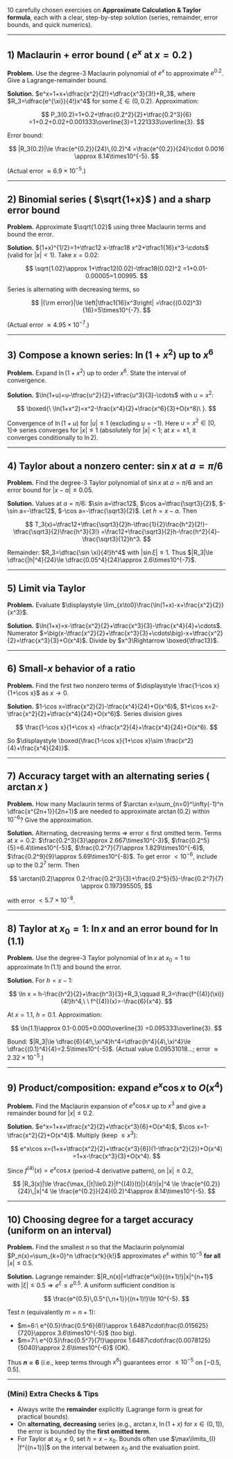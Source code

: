 10 carefully chosen exercises on **Approximate Calculation & Taylor formula**, each with a clear, step-by-step solution (series, remainder, error bounds, and quick numerics).

---

## 1) Maclaurin + error bound ( $e^x$ at $x=0.2$ )

**Problem.** Use the degree-3 Maclaurin polynomial of $e^x$ to approximate $e^{0.2}$. Give a Lagrange-remainder bound.

**Solution.**
$e^x=1+x+\dfrac{x^2}{2!}+\dfrac{x^3}{3!}+R_3$, where $R_3=\dfrac{e^{\xi}}{4!}x^4$ for some $\xi\in(0,0.2)$.
Approximation:

$$
P_3(0.2)=1+0.2+\tfrac{0.2^2}{2}+\tfrac{0.2^3}{6}
=1+0.2+0.02+0.001333\overline{3}=1.221333\overline{3}.
$$

Error bound:

$$
|R_3(0.2)|\le \frac{e^{0.2}}{24}\,(0.2)^4
=\frac{e^{0.2}}{24}\cdot 0.0016 \approx 8.14\times10^{-5}.
$$

(Actual error $\approx 6.9\times10^{-5}$.)

---

## 2) Binomial series ( $\sqrt{1+x}$ ) and a sharp error bound

**Problem.** Approximate $\sqrt{1.02}$ using three Maclaurin terms and bound the error.

**Solution.**
$(1+x)^{1/2}=1+\tfrac12 x-\tfrac18 x^2+\tfrac1{16}x^3-\cdots$ (valid for $|x|<1$).
Take $x=0.02$:

$$
\sqrt{1.02}\approx 1+\tfrac12(0.02)-\tfrac18(0.02)^2
=1+0.01-0.00005=1.00995.
$$

Series is alternating with decreasing terms, so

$$
|{\rm error}|\le \left|\tfrac1{16}x^3\right|
=\frac{(0.02)^3}{16}=5\times10^{-7}.
$$

(Actual error $\approx 4.95\times10^{-7}$.)

---

## 3) Compose a known series: $\ln(1+x^2)$ up to $x^6$

**Problem.** Expand $\ln(1+x^2)$ up to order $x^6$. State the interval of convergence.

**Solution.**
$\ln(1+u)=u-\tfrac{u^2}{2}+\tfrac{u^3}{3}-\cdots$ with $u=x^2$:

$$
\boxed{\ \ln(1+x^2)=x^2-\frac{x^4}{2}+\frac{x^6}{3}+O(x^8)\ }.
$$

Convergence of $\ln(1+u)$ for $|u|\le 1$ (excluding $u=-1$). Here $u=x^2\in[0,1]\Rightarrow$ series converges for $|x|\le1$ (absolutely for $|x|<1$; at $x=\pm1$, it converges conditionally to $\ln2$).

---

## 4) Taylor about a nonzero center: $\sin x$ at $a=\pi/6$

**Problem.** Find the degree-3 Taylor polynomial of $\sin x$ at $a=\pi/6$ and an error bound for $|x-a|\le 0.05$.

**Solution.**
Values at $a=\pi/6$: $\sin a=\tfrac12$, $\cos a=\tfrac{\sqrt3}{2}$, $-\sin a=-\tfrac12$, $-\cos a=-\tfrac{\sqrt3}{2}$.
Let $h=x-a$. Then

$$
T_3(x)=\tfrac12+\tfrac{\sqrt3}{2}h-\tfrac{1}{2}\frac{h^2}{2!}-\tfrac{\sqrt3}{2}\frac{h^3}{3!}
=\frac12+\frac{\sqrt3}{2}h-\frac{h^2}{4}-\frac{\sqrt3}{12}h^3.
$$

Remainder: $R_3=\dfrac{\sin \xi}{4!}h^4$ with $|\sin\xi|\le1$.
Thus $|R_3|\le \dfrac{|h|^4}{24}\le \dfrac{0.05^4}{24}\approx 2.6\times10^{-7}$.

---

## 5) Limit via Taylor

**Problem.** Evaluate $\displaystyle \lim_{x\to0}\frac{\ln(1+x)-x+\frac{x^2}{2}}{x^3}$.

**Solution.**
$\ln(1+x)=x-\tfrac{x^2}{2}+\tfrac{x^3}{3}-\tfrac{x^4}{4}+\cdots$.
Numerator $=\big(x-\tfrac{x^2}{2}+\tfrac{x^3}{3}+\cdots\big)-x+\tfrac{x^2}{2}=\tfrac{x^3}{3}+O(x^4)$.
Divide by $x^3\Rightarrow \boxed{\tfrac13}$.

---

## 6) Small-$x$ behavior of a ratio

**Problem.** Find the first two nonzero terms of $\displaystyle \frac{1-\cos x}{1+\cos x}$ as $x\to0$.

**Solution.**
$1-\cos x=\tfrac{x^2}{2}-\tfrac{x^4}{24}+O(x^6)$,
$1+\cos x=2-\tfrac{x^2}{2}+\tfrac{x^4}{24}+O(x^6)$.
Series division gives

$$
\frac{1-\cos x}{1+\cos x}
=\frac{x^2}{4}+\frac{x^4}{24}+O(x^6).
$$

So $\displaystyle \boxed{\frac{1-\cos x}{1+\cos x}\sim \frac{x^2}{4}+\frac{x^4}{24}}$.

---

## 7) Accuracy target with an alternating series ( $\arctan x$ )

**Problem.** How many Maclaurin terms of $\arctan x=\sum_{n=0}^\infty(-1)^n \dfrac{x^{2n+1}}{2n+1}$ are needed to approximate $\arctan(0.2)$ within $10^{-6}$? Give the approximation.

**Solution.**
Alternating, decreasing terms $\Rightarrow$ error $\le$ first omitted term.
Terms at $x=0.2$:
$\frac{0.2^3}{3}\approx 2.667\times10^{-3}$,
$\frac{0.2^5}{5}=6.4\times10^{-5}$,
$\frac{0.2^7}{7}\approx 1.829\times10^{-6}$,
$\frac{0.2^9}{9}\approx 5.69\times10^{-8}$.
To get error $<10^{-6}$, include up to the $0.2^7$ term. Then

$$
\arctan(0.2)\approx 0.2-\frac{0.2^3}{3}+\frac{0.2^5}{5}-\frac{0.2^7}{7}
\approx 0.197395505,
$$

with error $<5.7\times10^{-8}$.

---

## 8) Taylor at $x_0=1$: $\ln x$ and an error bound for $\ln(1.1)$

**Problem.** Use the degree-3 Taylor polynomial of $\ln x$ at $x_0=1$ to approximate $\ln(1.1)$ and bound the error.

**Solution.**
For $h=x-1$:

$$
\ln x = h-\frac{h^2}{2}+\frac{h^3}{3}+R_3,\qquad
R_3=\frac{f^{(4)}(\xi)}{4!}h^4,\ \ f^{(4)}(x)=-\frac{6}{x^4}.
$$

At $x=1.1$, $h=0.1$. Approximation:

$$
\ln(1.1)\approx 0.1-0.005+0.000\overline{3}
=0.095333\overline{3}.
$$

Bound: $|R_3|\le \dfrac{6}{4!\,\xi^4}h^4=\dfrac{h^4}{4\,\xi^4}\le \dfrac{(0.1)^4}{4}=2.5\times10^{-5}$.
(Actual value $0.09531018\ldots$; error $\approx2.32\times10^{-5}$.)

---

## 9) Product/composition: expand $e^x\cos x$ to $O(x^4)$

**Problem.** Find the Maclaurin expansion of $e^x\cos x$ up to $x^3$ and give a remainder bound for $|x|\le 0.2$.

**Solution.**
$e^x=1+x+\tfrac{x^2}{2}+\tfrac{x^3}{6}+O(x^4)$,
$\cos x=1-\tfrac{x^2}{2}+O(x^4)$.
Multiply (keep $\le x^3$):

$$
e^x\cos x=(1+x+\tfrac{x^2}{2}+\tfrac{x^3}{6})(1-\tfrac{x^2}{2})+O(x^4)
=1+x-\frac{x^3}{3}+O(x^4).
$$

Since $f^{(4)}(x)=e^x\cos x$ (period-4 derivative pattern), on $|x|\le0.2$,

$$
|R_3(x)|\le \frac{\max_{|t|\le0.2}|f^{(4)}(t)|}{4!}|x|^4
\le \frac{e^{0.2}}{24}\,|x|^4
\le \frac{e^{0.2}}{24}(0.2)^4\approx 8.14\times10^{-5}.
$$

---

## 10) Choosing degree for a target accuracy (uniform on an interval)

**Problem.** Find the smallest $n$ so that the Maclaurin polynomial $P_n(x)=\sum_{k=0}^n \dfrac{x^k}{k!}$ approximates $e^x$ within $10^{-5}$ **for all** $|x|\le 0.5$.

**Solution.**
Lagrange remainder: $|R_n(x)|=\dfrac{e^\xi}{(n+1)!}|x|^{n+1}$ with $|\xi|\le0.5\Rightarrow e^\xi\le e^{0.5}$.
A uniform sufficient condition is

$$
\frac{e^{0.5}\,0.5^{\,n+1}}{(n+1)!}\le 10^{-5}.
$$

Test $n$ (equivalently $m=n+1$):

* $m=6:\ e^{0.5}\frac{0.5^6}{6!}\approx 1.6487\cdot\frac{0.015625}{720}\approx 3.6\times10^{-5}$ (too big).
* $m=7:\ e^{0.5}\frac{0.5^7}{7!}\approx 1.6487\cdot\frac{0.0078125}{5040}\approx 2.6\times10^{-6}$ (OK).

Thus **$n=6$** (i.e., keep terms through $x^6$) guarantees error $\le 10^{-5}$ on $[-0.5,0.5]$.

---

### (Mini) Extra Checks & Tips

* Always write the **remainder** explicitly (Lagrange form is great for practical bounds).
* On **alternating, decreasing** series (e.g., $\arctan x$, $\ln(1+x)$ for $x\in(0,1]$), the error is bounded by the **first omitted term**.
* For Taylor at $x_0\ne 0$, set $h=x-x_0$. Bounds often use $\max\limits_{I} |f^{(n+1)}|$ on the interval between $x_0$ and the evaluation point.

